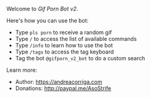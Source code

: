 Welcome to *Gif Porn Bot v2*.

Here's how you can use the bot:

- Type `pls porn` to receive a random gif
- Type `/` to access the list of available commands
- Type `/info` to learn how to use the bot
- Type `/tags` to access the tag keyboard
- Tag the bot `@gifporn_v2_bot` to do a custom search

Learn more:
- Author: https://andreacorriga.com
- Donations: http://paypal.me/AsoStrife